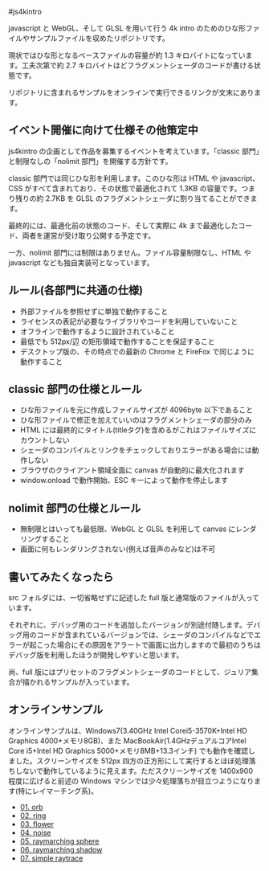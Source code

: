 #js4kintro

javascript と WebGL、そして GLSL を用いて行う 4k intro のためのひな形ファイルやサンプルファイルを収めたリポジトリです。

現状ではひな形となるベースファイルの容量が約 1.3 キロバイトになっています。工夫次第で約 2.7 キロバイトほどフラグメントシェーダのコードが書ける状態です。

リポジトリに含まれるサンプルをオンラインで実行できるリンクが文末にあります。

## イベント開催に向けて仕様その他策定中

js4kintro の企画として作品を募集するイベントを考えています。「classic 部門」と制限なしの「nolimit 部門」を開催する方針です。

classic 部門では同じひな形を利用します。このひな形は HTML や javascript、CSS がすべて含まれており、その状態で最適化されて 1.3KB の容量です。つまり残りの約 2.7KB を GLSL のフラグメントシェーダに割り当てることができます。

最終的には、最適化前の状態のコード、そして実際に 4k まで最適化したコード、両者を運営が受け取り公開する予定です。

一方、nolimit 部門には制限はありません。ファイル容量制限なし、HTML や javascript なども独自実装可となっています。


## ルール(各部門に共通の仕様)

* 外部ファイルを参照せずに単独で動作すること
* ライセンスの表記が必要なライブラリやコードを利用していないこと
* オフラインで動作するように設計されていること
* 最低でも 512px/辺 の矩形領域で動作することを保証すること
* デスクトップ版の、その時点での最新の Chrome と FireFox で同じように動作すること


## classic 部門の仕様とルール

* ひな形ファイルを元に作成しファイルサイズが 4096byte 以下であること
* ひな形ファイルで修正を加えていいのはフラグメントシェーダの部分のみ
* HTML には最終的にタイトル(titleタグ)を含めるがこれはファイルサイズにカウントしない
* シェーダのコンパイルとリンクをチェックしておりエラーがある場合には動作しない
* ブラウザのクライアント領域全面に canvas が自動的に最大化されます
* window.onload で動作開始、ESC キーによって動作を停止します


## nolimit 部門の仕様とルール

* 無制限とはいっても最低限、WebGL と GLSL を利用して canvas にレンダリングすること
* 画面に何もレンダリングされない(例えば音声のみなど)は不可


## 書いてみたくなったら

src フォルダには、一切省略せずに記述した full 版と通常版のファイルが入っています。

それぞれに、デバッグ用のコードを追加したバージョンが別途付随します。デバッグ用のコードが含まれているバージョンでは、シェーダのコンパイルなどでエラーが起こった場合にその原因をアラートで画面に出力しますので最初のうちはデバッグ版を利用したほうが開発しやすいと思います。

尚、full 版にはプリセットのフラグメントシェーダのコードとして、ジュリア集合が描かれるサンプルが入っています。


## オンラインサンプル

オンラインサンプルは、Windows7(3.40GHz Intel Corei5-3570K+Intel HD Graphics 4000+メモリ8GB)、また MacBookAir(1.4GHzデュアルコアIntel Core i5+Intel HD Graphics 5000+メモリ8MB+13.3インチ) でも動作を確認しました。スクリーンサイズを 512px 四方の正方形にして実行するとほぼ処理落ちしないで動作しているように見えます。ただスクリーンサイズを 1400x900 程度に広げると前述の Windows マシンでは少々処理落ちが目立つようになります(特にレイマーチング系)。


* [01. orb](http://wgld.org/o/js4kintro/sample/01_orb "orb")
* [02. ring](http://wgld.org/o/js4kintro/sample/02_ring "ring")
* [03. flower](http://wgld.org/o/js4kintro/sample/03_flower "flower")
* [04. noise](http://wgld.org/o/js4kintro/sample/04_noise "noise")
* [05. raymarching sphere](http://wgld.org/o/js4kintro/sample/05_raymarching_sphere "sphere")
* [06. raymarching shadow](http://wgld.org/o/js4kintro/sample/06_raymarching_shadow "shadow")
* [07. simple raytrace](http://wgld.org/o/js4kintro/sample/07_simple_raytrace "raytrace")


